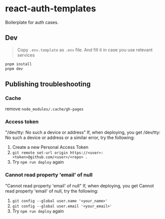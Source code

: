 # react-auth-templates

Boilerplate for auth cases.

## Dev

> Copy `.env.template` as `.env` file. And fill it in case you use relevant services

```bash
pnpm install
pnpm dev
```

## Publishing troubleshooting

### Cache
remove `node_modules/.cache/gh-pages`

### Access token
"/dev/tty: No such a device or address"
  If, when deploying, you get /dev/tty: No such a device or address or a similar error, try the following:

1. Create a new Personal Access Token
2. `git remote set-url origin https://<user>:<token>@github.com/<user>/<repo> .`
3. Try `npm run deploy` again

### Cannot read property 'email' of null

"Cannot read property 'email' of null"
If, when deploying, you get Cannot read property 'email' of null, try the following:

1. `git config --global user.name '<your_name>'`
2. `git config --global user.email '<your_email>'`
3. Try `npm run deploy` again
